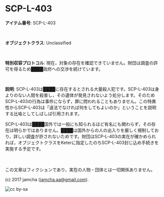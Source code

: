 

# SCP-L-403

**アイテム番号**: SCP-L-403  

<br>  

**オブジェクトクラス**: Unclassified  

<br>  

**特別収容プロトコル**: 現在，対象の存在を確認できていません。財団は調査の許可を得るため████政府への交渉を続けています。  

<br>  

**説明**: SCP-L-403は████に存在するとされる大量殺人犯です。SCP-L-403は身よりのない人間を殺害し，その遺体が発見されないよう処分します。そのためSCP-L-403の行為は事件にならず，罪に問われることもありません。この特異性からSCP-L-403は「違法でなければ何をしてもよいのか」ということを説明する比喩としてしばしば引用されます。  

SCP-L-403は████国外では一般にも知られるほど有名にも関わらず，その存在は明らかではありません。████は国外からの人の出入りを厳しく規制しており，詳しい調査が許されないためです。財団はSCP-L-403の実在が確かめられれば，オブジェクトクラスをKeterに指定したのちSCP-L-403封じ込め手続きを実施する予定です。  

<br>  
<br>  
この文章はフィクションであり，実在の人物・団体とは一切関係ありません。  

(c) 2017 jamcha (jamcha.aa@gmail.com).  

![cc by-sa](https://i.creativecommons.org/l/by-sa/4.0/88x31.png)  

